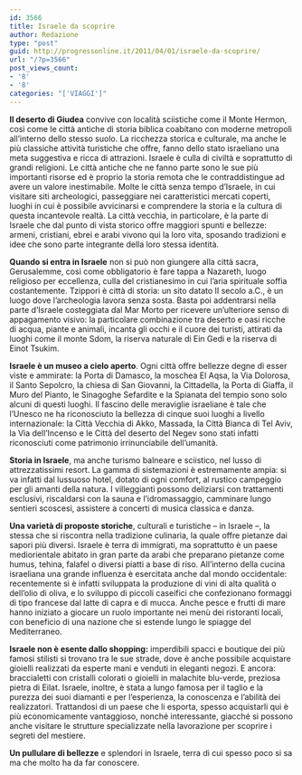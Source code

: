 ```yaml
---
id: 3566
title: Israele da scoprire
author: Redazione
type: "post"
guid: http://progressonline.it/2011/04/01/israele-da-scoprire/
url: "/?p=3566"
post_views_count:
- '8'
- '8'
categories: "['VIAGGI']"
---
```


**Il deserto di Giudea** convive con località sciistiche come il Monte Hermon, così come le città antiche di storia biblica coabitano con moderne metropoli all’interno dello stesso suolo. La ricchezza storica e culturale, ma anche le più classiche attività turistiche che offre, fanno dello stato israeliano una meta suggestiva e ricca di attrazioni. Israele è culla di civiltà e soprattutto di grandi religioni. Le città antiche che ne fanno parte sono le sue più importanti risorse ed è proprio la storia remota che le contraddistingue ad avere un valore inestimabile. Molte le città senza tempo d’Israele, in cui visitare siti archeologici, passeggiare nei caratteristici mercati coperti, luoghi in cui è possibile avvicinarsi e comprendere la storia e la cultura di questa incantevole realtà. La città vecchia, in particolare, è la parte di Israele che dal punto di vista storico offre maggiori spunti e bellezze: armeni, cristiani, ebrei e arabi vivono qui la loro vita, sposando tradizioni e idee che sono parte integrante della loro stessa identità.

**Quando si entra in Israele** non si può non giungere alla città sacra, Gerusalemme, così come obbligatorio è fare tappa a Nazareth, luogo religioso per eccellenza, culla del cristianesimo in cui l’aria spirituale soffia costantemente. Tzippori è città di storia: un sito datato II secolo a.C., è un luogo dove l’archeologia lavora senza sosta. Basta poi addentrarsi nella parte d’Israele costeggiata dal Mar Morto per ricevere un’ulteriore senso di appagamento visivo: la particolare combinazione tra deserto e oasi ricche di acqua, piante e animali, incanta gli occhi e il cuore dei turisti, attirati da luoghi come il monte Sdom, la riserva naturale di Ein Gedi e la riserva di Einot Tsukim.

**Israele è un museo a cielo aperto**. Ogni città offre bellezze degne di esser viste e ammirate: la Porta di Damasco, la moschea El Aqsa, la Via Dolorosa, il Santo Sepolcro, la chiesa di San Giovanni, la Cittadella, la Porta di Giaffa, il Muro del Pianto, le Sinagoghe Sefardite e la Spianata del tempio sono solo alcuni di questi luoghi. Il fascino delle meraviglie israeliane è tale che l’Unesco ne ha riconosciuto la bellezza di cinque suoi luoghi a livello internazionale: la Città Vecchia di Akko, Massada, la Città Bianca di Tel Aviv, la Via dell’Incenso e le Città del deserto del Negev sono stati infatti riconosciuti come patrimonio irrinunciabile dell’umanità.

**Storia in Israele**, ma anche turismo balneare e sciistico, nel lusso di attrezzatissimi resort. La gamma di sistemazioni è estremamente ampia: si va infatti dal lussuoso hotel, dotato di ogni comfort, al rustico campeggio per gli amanti della natura. I villeggianti possono deliziarsi con trattamenti esclusivi, riscaldarsi con la sauna e l’idromassaggio, camminare lungo sentieri scoscesi, assistere a concerti di musica classica e danza.

**Una varietà di proposte storiche**, culturali e turistiche – in Israele –, la stessa che si riscontra nella tradizione culinaria, la quale offre pietanze dai sapori più diversi. Israele è terra di immigrati, ma soprattutto è un paese mediorientale abitato in gran parte da arabi che preparano pietanze come humus, tehina, falafel o diversi piatti a base di riso. All’interno della cucina israeliana una grande influenza è esercitata anche dal mondo occidentale: recentemente si è infatti sviluppata la produzione di vini di alta qualità o dell’olio di oliva, e lo sviluppo di piccoli caseifici che confezionano formaggi di tipo francese dal latte di capra e di mucca. Anche pesce e frutti di mare hanno iniziato a giocare un ruolo importante nei menù dei ristoranti locali, con beneficio di una nazione che si estende lungo le spiagge del Mediterraneo.

**Israele non è esente dallo shopping:** imperdibili spacci e boutique dei più famosi stilisti si trovano tra le sue strade, dove è anche possibile acquistare gioielli realizzati da esperte mani e venduti in eleganti negozi. E ancora: braccialetti con cristalli colorati o gioielli in malachite blu-verde, preziosa pietra di Eilat. Israele, inoltre, è stata a lungo famosa per il taglio e la purezza dei suoi diamanti e per l’esperienza, la conoscenza e l’abilità dei realizzatori. Trattandosi di un paese che li esporta, spesso acquistarli qui è più economicamente vantaggioso, nonché interessante, giacché si possono anche visitare le strutture specializzate nella lavorazione per scoprire i segreti del mestiere.

**Un pullulare di bellezze** e splendori in Israele, terra di cui spesso poco si sa ma che molto ha da far conoscere.